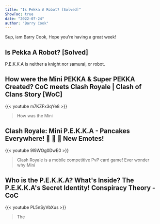 ```yaml
---
title: "Is Pekka A Robot? [Solved]"
ShowToc: true 
date: "2022-07-24"
author: "Barry Cook" 
---
```


Sup, iam Barry Cook, Hope you're having a great week!
## Is Pekka A Robot? [Solved]
P.E.K.K.A is neither a knight nor samurai, or robot.

## How were the Mini PEKKA & Super PEKKA Created? CoC meets Clash Royale | Clash of Clans Story [WoC]
{{< youtube m7KZFx3qYe8 >}}
>How was the Mini 

## Clash Royale: Mini P.E.K.K.A - Pancakes Everywhere! 🥞 🥞 🥞 New Emotes!
{{< youtube 9I9WOg0DwE0 >}}
>Clash Royale is a mobile competitive PvP card game! Ever wonder why Mini 

## Who is the P.E.K.K.A? What's Inside? The P.E.K.K.A's Secret Identity! Conspiracy Theory - CoC
{{< youtube PL5nSyVbXus >}}
>The 

